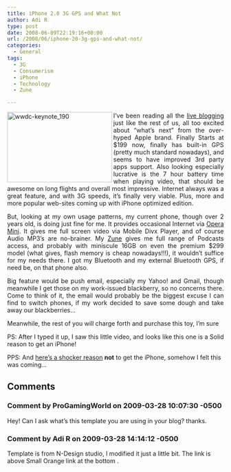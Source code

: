 ```yaml
---
title: iPhone 2.0 3G GPS and What Not
author: Adi R
type: post
date: 2008-06-09T22:19:16+00:00
url: /2008/06/iphone-20-3g-gps-and-what-not/
categories:
  - General
tags:
  - 3G
  - Consumerism
  - iPhone
  - Technology
  - Zune

---
```

<p align="justify">
  <a href="https://i0.wp.com/www.adir1.com//uploads/2008/06/wwdckeynote-190.jpg" target="_blank"><img style="border-width: 0px" title="wwdc-keynote_190" src="https://i1.wp.com/www.adir1.com//uploads/2008/06/wwdckeynote-190-thumb.jpg?resize=244%2C164" border="0" alt="wwdc-keynote_190" width="244" height="164" align="left" data-recalc-dims="1" /></a> I’ve been reading all the <a href="http://www.engadget.com/2008/06/09/steve-jobs-keynote-live-from-wwdc-2008/" target="_blank">live blogging</a> just like the rest of us, all too excited about “what’s next” from the over-hyped Apple brand. Finally Starts at $199 now, finally has built-in GPS (pretty much standard nowadays), and seems to have improved 3rd party apps support. Also looking especially lucrative is the 7 hour battery time when playing video, that should be awesome on long flights and overall most impressive. Internet always was a great feature, and with 3G speeds, it’s finally very viable. Plus, more and more popular web-sites coming up with iPhone optimized edition.
</p>

<p align="justify">
  But, looking at my own usage patterns, my current phone, though over 2 years old, is doing just fine for me. It provides occasional Internet via <a href="http://mini.opera.com" target="_blank">Opera Mini</a>. It gives me full screen video via Mobile Divx Player, and of course Audio MP3’s are no-brainer. My <a href="http://www.zune.net" target="_blank">Zune</a> gives me full range of Podcasts access, and probably with miniscule 16GB on even the premium $299 model (what gives, flash memory is cheap nowadays!!!), it wouldn’t suffice for my needs there. I got my Bluetooth and my external Bluetooth GPS, if need be, on that phone also.
</p>

<p align="justify">
  Big feature would be push email, especially my Yahoo! and Gmail, though meanwhile I get those on my work-issued blackberry, so no concerns there. Come to think of it, the email would probably be the biggest excuse I can find to switch phones, if my work decided to save some dough and take away our blackberries…
</p>

Meanwhile, the rest of you will charge forth and purchase this toy, I’m sure

<p align="justify">
  PS: After I typed it up, I saw this little video, and looks like this one is a Solid reason to get an iPhone!
</p>



PPS: And [here&#8217;s a shocker reason][1] **not** to get the iPhone, somehow I felt this was coming&#8230;

 [1]: http://bits.blogs.nytimes.com/2008/06/09/the-cost-of-the-199-iphone-10-more-per-month-for-data/

## Comments

### Comment by ProGamingWorld on 2009-03-28 10:07:30 -0500
Hey! Can I ask what&#8217;s this template you are using in your blog? thanks.

### Comment by Adi R on 2009-03-28 14:14:12 -0500
Template is from N-Design studio, I modified it just a little bit. The link is above Small Orange link at the bottom .
